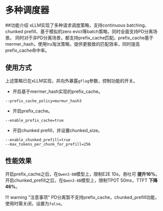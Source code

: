 # 多种调度器

##功能介绍
xLLM实现了多种请求调度策略，支持continuous batching、chunked prefill、基于模拟的zero evict等batch策略，同时全面支持PD分离场景。
同时对于非PD分离场景，都支持prefix_cache匹配。prefix_cache基于mermer_hash，使用lru淘汰策略，提供更极致的匹配效率，同时提高prefix_cache命中率。

## 使用方式
上述策略已在xLLM实现，并向外暴露`gflag`参数，控制功能的开关。

- 开启基于mermer_hash实现的prefix_cache。
```
--prefix_cache_policy=murmur_hash3
```

- 开启prefix_cache。
```
--enable_prefix_cache=true
```

- 开启chunked prefill，并设置chunked_size。
```
--enable_chunked_prefill=true
--max_tokens_per_chunk_for_prefill=256
```

## 性能效果
开启prefix_cache之后，在`Qwen3-8B`模型上，限制E2E 10s，吞吐可 **提升16%**。
开启chunked_prefill之后，在`Qwen3-8B`模型上，限制TPOT 50ms，TTFT **下降46%**。

!!! warning "注意事项"
    PD分离暂不支持prefix_cache，chunked_prefill功能，使用时需关闭，设置为`false`。

